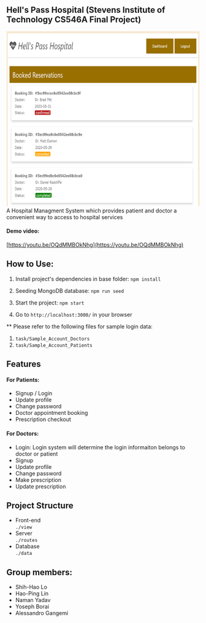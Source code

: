 ## Hell's Pass Hospital (Stevens Institute of Technology CS546A Final Project)
<img src="resources/demo.PNG" width="713px" height="456px"></img>
<br>
A Hospital Managment System which provides patient and doctor a convenient way to access to hospital services

#### Demo video:
[https://youtu.be/OQdMMBOkNhg](https://youtu.be/OQdMMBOkNhg)

## How to Use:
1. Install project's dependencies in base folder: `npm install`

2. Seeding MongoDB database: `npm run seed`

3. Start the project: `npm start`

4. Go to `http://localhost:3000/` in your browser

** Please refer to the following files for sample login data:
1. `task/Sample_Account_Doctors`
2. `task/Sample_Account_Patients`

## Features
#### For Patients:
* Signup / Login
* Update profile
* Change password
* Doctor appointment booking
* Prescription checkout
#### For Doctors:
* Login: Login system will determine the login informaiton belongs to doctor or patient
* Signup
* Update profile
* Change password
* Make prescription
* Update prescription

## Project Structure
* Front-end <br>
`./view`
* Server <br>
`./routes`
* Database <br>
`./data`

## Group members:
* Shih-Hao Lo
* Hao-Ping Lin
* Naman Yadav
* Yoseph Borai
* Alessandro Gangemi
